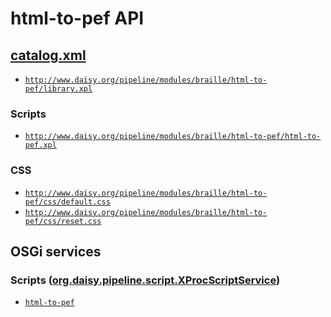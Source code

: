 # html-to-pef API

## <a href="resources/META-INF/catalog.xml" class="source">catalog.xml</a>

- <a href="resources/xml/xproc/library.xpl" class="apidoc">`http://www.daisy.org/pipeline/modules/braille/html-to-pef/library.xpl`</a>

### Scripts

- <a href="resources/xml/xproc/html-to-pef.xpl" class="apidoc">`http://www.daisy.org/pipeline/modules/braille/html-to-pef/html-to-pef.xpl`</a>

### CSS

- [`http://www.daisy.org/pipeline/modules/braille/html-to-pef/css/default.css`](resources/css/default.css)
- [`http://www.daisy.org/pipeline/modules/braille/html-to-pef/css/reset.css`](resources/css/reset.css)

## OSGi services

### Scripts ([org.daisy.pipeline.script.XProcScriptService](http://daisy.github.io/pipeline/api/org/daisy/pipeline/script/XProcScriptService.html))

- <a href="resources/xml/xproc/html-to-pef.xpl" class="userdoc">`html-to-pef`</a>


<link rev="dp2:doc" href="./"/>
<link rel="rdf:type" href="http://www.daisy.org/ns/pipeline/apidoc"/>
